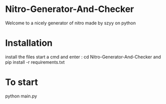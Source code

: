 # Nitro-Generator-And-Checker
Welcome to a nicely generator of nitro made by szyy on python

# Installation
install the files
start a cmd and enter :
cd Nitro-Generator-And-Checker
and
pip install -r requirements.txt

# To start
python main.py
